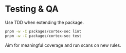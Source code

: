 # Testing & QA

Use TDD when extending the package.

```bash
pnpm -w -C packages/cortex-sec lint
pnpm -w -C packages/cortex-sec test
```

Aim for meaningful coverage and run scans on new rules.
